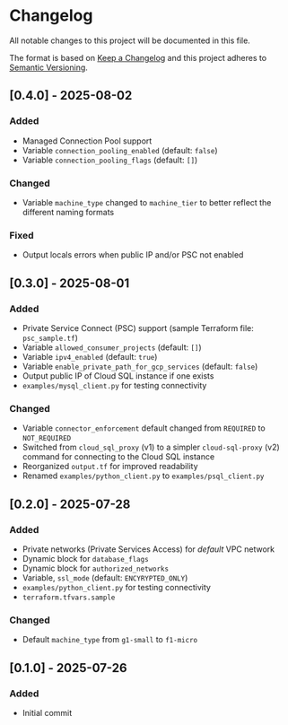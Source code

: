 # Changelog
All notable changes to this project will be documented in this file.

The format is based on [Keep a Changelog](http://keepachangelog.com/en/1.0.0/)
and this project adheres to [Semantic Versioning](http://semver.org/spec/v2.0.0.html).


## [0.4.0] - 2025-08-02
### Added
- Managed Connection Pool support
- Variable `connection_pooling_enabled` (default: `false`)
- Variable `connection_pooling_flags` (default: `[]`)
### Changed
- Variable `machine_type` changed to `machine_tier` to better reflect the different naming formats
### Fixed
- Output locals errors when public IP and/or PSC not enabled

## [0.3.0] - 2025-08-01
### Added
- Private Service Connect (PSC) support (sample Terraform file: `psc_sample.tf`)
- Variable `allowed_consumer_projects` (default: `[]`)
- Variable `ipv4_enabled` (default: `true`)
- Variable `enable_private_path_for_gcp_services` (default: `false`)
- Output public IP of Cloud SQL instance if one exists
- `examples/mysql_client.py` for testing connectivity
### Changed
- Variable `connector_enforcement` default changed from `REQUIRED` to `NOT_REQUIRED`
- Switched from `cloud_sql_proxy` (v1) to a simpler `cloud-sql-proxy` (v2) command for connecting to the Cloud SQL instance
- Reorganized `output.tf` for improved readability
- Renamed `examples/python_client.py` to `examples/psql_client.py`

## [0.2.0] - 2025-07-28
### Added
- Private networks (Private Services Access) for *default* VPC network
- Dynamic block for `database_flags`
- Dynamic block for `authorized_networks`
- Variable, `ssl_mode` (default: `ENCYRYPTED_ONLY`)
- `examples/python_client.py` for testing connectivity
- `terraform.tfvars.sample`
### Changed
- Default `machine_type` from `g1-small` to `f1-micro`

## [0.1.0] - 2025-07-26
### Added
- Initial commit
